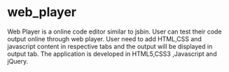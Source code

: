 # web_player
Web Player is a online code editor similar to jsbin.
User can test their code output online through web player.
User need to add HTML,CSS and javascript content in respective tabs and the output will be displayed in output tab.
The application is developed in HTML5,CSS3 ,Javascript and jQuery.
